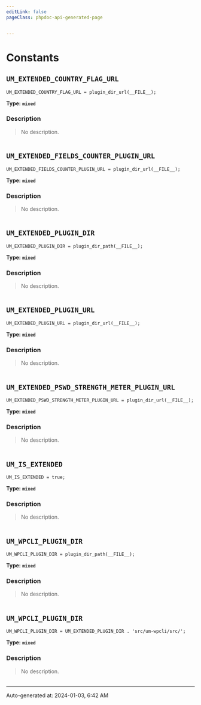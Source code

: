 ```yaml
---
editLink: false
pageClass: phpdoc-api-generated-page


---
```


# Constants

        
##  `UM_EXTENDED_COUNTRY_FLAG_URL`    



```php:no-line-numbers
UM_EXTENDED_COUNTRY_FLAG_URL = plugin_dir_url(__FILE__);
```

**Type:** **`mixed`**

### Description

> No description.

| | |
|:--------:| ----------- |

        
##  `UM_EXTENDED_FIELDS_COUNTER_PLUGIN_URL`    



```php:no-line-numbers
UM_EXTENDED_FIELDS_COUNTER_PLUGIN_URL = plugin_dir_url(__FILE__);
```

**Type:** **`mixed`**

### Description

> No description.

| | |
|:--------:| ----------- |

        
##  `UM_EXTENDED_PLUGIN_DIR`    



```php:no-line-numbers
UM_EXTENDED_PLUGIN_DIR = plugin_dir_path(__FILE__);
```

**Type:** **`mixed`**

### Description

> No description.

| | |
|:--------:| ----------- |

        
##  `UM_EXTENDED_PLUGIN_URL`    



```php:no-line-numbers
UM_EXTENDED_PLUGIN_URL = plugin_dir_url(__FILE__);
```

**Type:** **`mixed`**

### Description

> No description.

| | |
|:--------:| ----------- |

        
##  `UM_EXTENDED_PSWD_STRENGTH_METER_PLUGIN_URL`    



```php:no-line-numbers
UM_EXTENDED_PSWD_STRENGTH_METER_PLUGIN_URL = plugin_dir_url(__FILE__);
```

**Type:** **`mixed`**

### Description

> No description.

| | |
|:--------:| ----------- |

        
##  `UM_IS_EXTENDED`    



```php:no-line-numbers
UM_IS_EXTENDED = true;
```

**Type:** **`mixed`**

### Description

> No description.

| | |
|:--------:| ----------- |

        
##  `UM_WPCLI_PLUGIN_DIR`    



```php:no-line-numbers
UM_WPCLI_PLUGIN_DIR = plugin_dir_path(__FILE__);
```

**Type:** **`mixed`**

### Description

> No description.

| | |
|:--------:| ----------- |

        
##  `UM_WPCLI_PLUGIN_DIR`    



```php:no-line-numbers
UM_WPCLI_PLUGIN_DIR = UM_EXTENDED_PLUGIN_DIR . 'src/um-wpcli/src/';
```

**Type:** **`mixed`**

### Description

> No description.

| | |
|:--------:| ----------- |



--------

<div class="page-edit">
    <div class="last-updated">
        <span class="prefix">Auto-generated at: </span>
        <span class="time">2024-01-03, 6:42 AM</span>
    </div>
</div>



